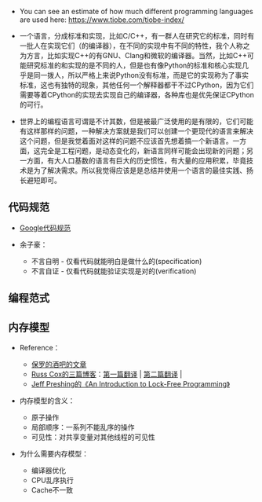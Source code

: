 + You can see an estimate of how much different programming languages are used here: https://www.tiobe.com/tiobe-index/

+ 一个语言，分成标准和实现，比如C/C++，有一群人在研究它的标准，同时有一批人在实现它们（的编译器），在不同的实现中有不同的特性，我个人称之为方言，比如实现C++的有GNU、Clang和微软的编译器。当然，比如C++可能研究标准的和实现的是不同的人，但是也有像Python的标准和核心实现几乎是同一拨人，所以严格上来说Python没有标准，而是它的实现称为了事实标准，这也有独特的现象，其他任何一个解释器都干不过CPython，因为它们需要等着CPython的实现去实现自己的编译器，各种库也是优先保证CPython的可行。

+ 世界上的编程语言可谓是不计其数，但是被最广泛使用的是有限的，它们可能有这样那样的问题，一种解决方案就是我们可以创建一个更现代的语言来解决这个问题，但是我觉着面对这样的问题不应该首先想着搞一个新语言。一方面，这完全是工程问题，是动态变化的，新语言同样可能会出现新的问题；另一方面，有大人口基数的语言有巨大的历史惯性，有大量的应用积累，毕竟技术是为了解决需求。所以我觉得应该是是总结并使用一个语言的最佳实践、扬长避短即可。

## 代码规范

+ [Google代码规范](https://zh-google-styleguide.readthedocs.io/en/latest/)

+ 余子豪：
	+ 不言自明 - 仅看代码就能明白是做什么的(specification)
	+ 不言自证 - 仅看代码就能验证实现是对的(verification)

## 编程范式


## 内存模型

+ Reference：
	+ [保罗的酒吧的文章](https://paul.pub/cpp-memory-model/)
	+ [Russ Cox的三篇博客](https://research.swtch.com/mm)：[第一篇翻译](https://colobu.com/2021/06/30/hwmm/) | [第二篇翻译](https://colobu.com/2021/07/11/Programming-Language-Memory-Models/) | 
	+ [Jeff Preshing的《An Introduction to Lock-Free Programming》](https://preshing.com/20120612/an-introduction-to-lock-free-programming/)

+ 内存模型的含义：
	+ 原子操作
	+ 局部顺序：一系列不能乱序的操作
	+ 可见性：对共享变量对其他线程的可见性

+ 为什么需要内存模型：
	+ 编译器优化
	+ CPU乱序执行
	+ Cache不一致

